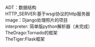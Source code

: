 ADT：数据结构<br/>
HTTP_SERVER:基于wsgi协议的http服务器<br/>
image：Django处理照片的项目<br/>
interpreter: 简单版python解析器（未完成）<br/>
TheDrago:Tornado的框架<br/>
TheTiger:Flask框架<br/>

